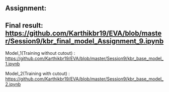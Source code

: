 ## Assignment: 
## Final result: https://github.com/Karthikbr19/EVA/blob/master/Session9/kbr_final_model_Assignment_9.ipynb

Model_1(Training without cutout) : 
https://github.com/Karthikbr19/EVA/blob/master/Session9/kbr_base_model_1.ipynb

Model_2(Training with cutout) : 
https://github.com/Karthikbr19/EVA/blob/master/Session9/kbr_base_model_2.ipynb

